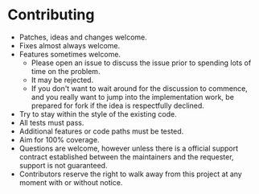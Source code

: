 # Contributing

- Patches, ideas and changes welcome.
- Fixes almost always welcome.
- Features sometimes welcome.
  - Please open an issue to discuss the issue prior to spending lots of time on the problem.  
  - It may be rejected.  
  - If you don't want to wait around for the discussion to commence, and you really want to jump into the implementation work, be prepared for fork if the idea is respectfully declined.
- Try to stay within the style of the existing code.
- All tests must pass.
- Additional features or code paths must be tested.
- Aim for 100% coverage.
- Questions are welcome, however unless there is a official support contract established between the maintainers and the requester, support is not guaranteed.
- Contributors reserve the right to walk away from this project at any moment with or without notice.
